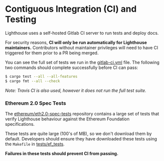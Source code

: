 # Contiguous Integration (CI) and Testing

Lighthouse uses a self-hosted Gitlab CI server to run tests and deploy docs.

For security reasons, **CI will only be run automatically for Lighthouse
maintainers.** Contributors without maintainer privileges will need to have CI
triggered for them prior to a PR being merged.

You can see the full set of tests we run in the
[gitlab-ci.yml](https://github.com/sigp/lighthouse/blob/master/.gitlab-ci.yml)
file. The following two commands should complete successfully before CI can
pass:

```bash
$ cargo test --all --all-features
$ cargo fmt --all --check
```

_Note: Travis CI is also used, however it does not run the full test suite._

### Ethereum 2.0 Spec Tests

The
[ethereum/eth2.0-spec-tests](https://github.com/ethereum/eth2.0-spec-tests/)
repository contains a large set of tests that verify Lighthouse behaviour
against the Ethereum Foundation specifications.

These tests are quite large (100's of MB), so we don't download them by
default. Developers should ensure they have downloaded these tests using the
`Makefile` in
[tests/ef_tests](https://github.com/sigp/lighthouse/tree/master/tests/ef_tests).

**Failures in these tests should prevent CI from passing.**
